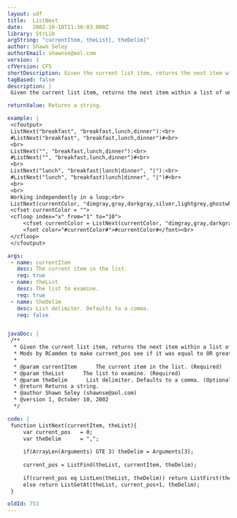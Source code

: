 ```yaml
---
layout: udf
title:  ListNext
date:   2002-10-10T11:36:03.000Z
library: StrLib
argString: "currentItem, theList[, theDelim]"
author: Shawn Seley
authorEmail: shawnse@aol.com
version: 1
cfVersion: CF5
shortDescription: Given the current list item, returns the next item within a list of unique values.
tagBased: false
description: |
 Given the current list item, returns the next item within a list of unique values. If current item is the last value in the list or is not found in the list, then returns the first item. Will not work correctly if the list contains duplicate values (comparisons are case sensitive).

returnValue: Returns a string.

example: |
 <cfoutput>
 ListNext("breakfast", "breakfast,lunch,dinner"):<br>
 #ListNext("breakfast", "breakfast,lunch,dinner")#<br>
 <br>
 ListNext("", "breakfast,lunch,dinner"):<br>
 #ListNext("", "breakfast,lunch,dinner")#<br>
 <br>
 ListNext("lunch", "breakfast|lunch|dinner", "|"):<br>
 #ListNext("lunch", "breakfast|lunch|dinner", "|")#<br>
 <br>
 <br>
 Working independently in a loop:<br>
 ListNext(currentColor, "dimgray,gray,darkgray,silver,lightgrey,ghostwhite")<br>
 <cfset currentColor = "">
 <cfloop index="x" from="1" to="10">
     <cfset currentColor = ListNext(currentColor, "dimgray,gray,darkgray,silver,lightgrey,ghostwhite")>
     <font color="#currentColor#">#currentColor#</font><br>
 </cfloop>
 </cfoutput>

args:
 - name: currentItem
   desc: The current item in the list.
   req: true
 - name: theList
   desc: The list to examine.
   req: true
 - name: theDelim
   desc: List delimiter. Defaults to a comma.
   req: false


javaDoc: |
 /**
  * Given the current list item, returns the next item within a list of unique values.
  * Mods by RCamden to make current_pos see if it was equal to OR greater than list lenth, plus original code didn't use custom delim for the listlen check.
  * 
  * @param currentItem      The current item in the list. (Required)
  * @param theList      The list to examine. (Required)
  * @param theDelim      List delimiter. Defaults to a comma. (Optional)
  * @return Returns a string. 
  * @author Shawn Seley (shawnse@aol.com) 
  * @version 1, October 10, 2002 
  */

code: |
 function ListNext(currentItem, theList){
     var current_pos   = 0;
     var theDelim      = ",";
 
     if(ArrayLen(Arguments) GTE 3) theDelim = Arguments[3];
 
     current_pos = ListFind(theList, currentItem, theDelim);
 
     if(current_pos eq ListLen(theList, theDelim)) return ListFirst(theList, theDelim) ;
     else return ListGetAt(theList, current_pos+1, theDelim);
 }

oldId: 751
---
```


